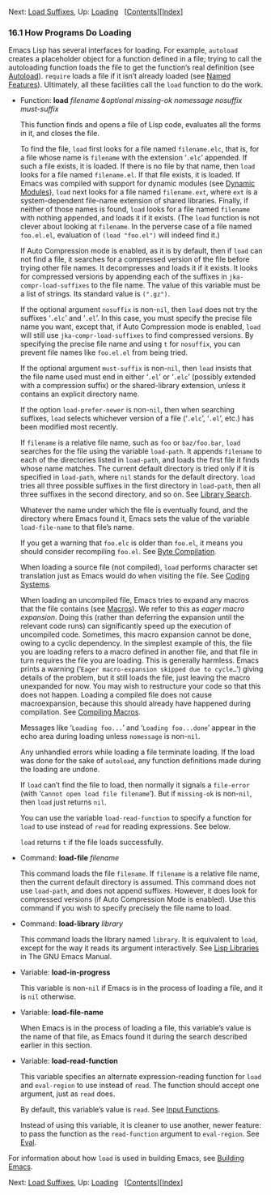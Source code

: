<!-- This is the GNU Emacs Lisp Reference Manual
corresponding to Emacs version 27.2.

Copyright (C) 1990-1996, 1998-2021 Free Software Foundation,
Inc.

Permission is granted to copy, distribute and/or modify this document
under the terms of the GNU Free Documentation License, Version 1.3 or
any later version published by the Free Software Foundation; with the
Invariant Sections being "GNU General Public License," with the
Front-Cover Texts being "A GNU Manual," and with the Back-Cover
Texts as in (a) below.  A copy of the license is included in the
section entitled "GNU Free Documentation License."

(a) The FSF's Back-Cover Text is: "You have the freedom to copy and
modify this GNU manual.  Buying copies from the FSF supports it in
developing GNU and promoting software freedom." -->

<!-- Created by GNU Texinfo 6.7, http://www.gnu.org/software/texinfo/ -->

Next: [Load Suffixes](Load-Suffixes.html), Up: [Loading](Loading.html)   \[[Contents](index.html#SEC_Contents "Table of contents")]\[[Index](Index.html "Index")]

### 16.1 How Programs Do Loading

Emacs Lisp has several interfaces for loading. For example, `autoload` creates a placeholder object for a function defined in a file; trying to call the autoloading function loads the file to get the function’s real definition (see [Autoload](Autoload.html)). `require` loads a file if it isn’t already loaded (see [Named Features](Named-Features.html)). Ultimately, all these facilities call the `load` function to do the work.

*   Function: **load** *filename \&optional missing-ok nomessage nosuffix must-suffix*

    This function finds and opens a file of Lisp code, evaluates all the forms in it, and closes the file.

    To find the file, `load` first looks for a file named `filename.elc`, that is, for a file whose name is `filename` with the extension ‘`.elc`’ appended. If such a file exists, it is loaded. If there is no file by that name, then `load` looks for a file named `filename.el`. If that file exists, it is loaded. If Emacs was compiled with support for dynamic modules (see [Dynamic Modules](Dynamic-Modules.html)), `load` next looks for a file named `filename.ext`, where `ext` is a system-dependent file-name extension of shared libraries. Finally, if neither of those names is found, `load` looks for a file named `filename` with nothing appended, and loads it if it exists. (The `load` function is not clever about looking at `filename`. In the perverse case of a file named `foo.el.el`, evaluation of `(load "foo.el")` will indeed find it.)

    If Auto Compression mode is enabled, as it is by default, then if `load` can not find a file, it searches for a compressed version of the file before trying other file names. It decompresses and loads it if it exists. It looks for compressed versions by appending each of the suffixes in `jka-compr-load-suffixes` to the file name. The value of this variable must be a list of strings. Its standard value is `(".gz")`.

    If the optional argument `nosuffix` is non-`nil`, then `load` does not try the suffixes ‘`.elc`’ and ‘`.el`’. In this case, you must specify the precise file name you want, except that, if Auto Compression mode is enabled, `load` will still use `jka-compr-load-suffixes` to find compressed versions. By specifying the precise file name and using `t` for `nosuffix`, you can prevent file names like `foo.el.el` from being tried.

    If the optional argument `must-suffix` is non-`nil`, then `load` insists that the file name used must end in either ‘`.el`’ or ‘`.elc`’ (possibly extended with a compression suffix) or the shared-library extension, unless it contains an explicit directory name.

    If the option `load-prefer-newer` is non-`nil`, then when searching suffixes, `load` selects whichever version of a file (‘`.elc`’, ‘`.el`’, etc.) has been modified most recently.

    If `filename` is a relative file name, such as `foo` or `baz/foo.bar`, `load` searches for the file using the variable `load-path`. It appends `filename` to each of the directories listed in `load-path`, and loads the first file it finds whose name matches. The current default directory is tried only if it is specified in `load-path`, where `nil` stands for the default directory. `load` tries all three possible suffixes in the first directory in `load-path`, then all three suffixes in the second directory, and so on. See [Library Search](Library-Search.html).

    Whatever the name under which the file is eventually found, and the directory where Emacs found it, Emacs sets the value of the variable `load-file-name` to that file’s name.

    If you get a warning that `foo.elc` is older than `foo.el`, it means you should consider recompiling `foo.el`. See [Byte Compilation](Byte-Compilation.html).

    When loading a source file (not compiled), `load` performs character set translation just as Emacs would do when visiting the file. See [Coding Systems](Coding-Systems.html).

    When loading an uncompiled file, Emacs tries to expand any macros that the file contains (see [Macros](Macros.html)). We refer to this as *eager macro expansion*. Doing this (rather than deferring the expansion until the relevant code runs) can significantly speed up the execution of uncompiled code. Sometimes, this macro expansion cannot be done, owing to a cyclic dependency. In the simplest example of this, the file you are loading refers to a macro defined in another file, and that file in turn requires the file you are loading. This is generally harmless. Emacs prints a warning (‘`Eager macro-expansion skipped due to cycle…`’) giving details of the problem, but it still loads the file, just leaving the macro unexpanded for now. You may wish to restructure your code so that this does not happen. Loading a compiled file does not cause macroexpansion, because this should already have happened during compilation. See [Compiling Macros](Compiling-Macros.html).

    Messages like ‘`Loading foo...`’ and ‘`Loading foo...done`’ appear in the echo area during loading unless `nomessage` is non-`nil`.

    Any unhandled errors while loading a file terminate loading. If the load was done for the sake of `autoload`, any function definitions made during the loading are undone.

    If `load` can’t find the file to load, then normally it signals a `file-error` (with ‘`Cannot open load file filename`’). But if `missing-ok` is non-`nil`, then `load` just returns `nil`.

    You can use the variable `load-read-function` to specify a function for `load` to use instead of `read` for reading expressions. See below.

    `load` returns `t` if the file loads successfully.

<!---->

*   Command: **load-file** *filename*

    This command loads the file `filename`. If `filename` is a relative file name, then the current default directory is assumed. This command does not use `load-path`, and does not append suffixes. However, it does look for compressed versions (if Auto Compression Mode is enabled). Use this command if you wish to specify precisely the file name to load.

<!---->

*   Command: **load-library** *library*

    This command loads the library named `library`. It is equivalent to `load`, except for the way it reads its argument interactively. See [Lisp Libraries](https://www.gnu.org/software/emacs/manual/html_node/emacs/Lisp-Libraries.html#Lisp-Libraries) in The GNU Emacs Manual.

<!---->

*   Variable: **load-in-progress**

    This variable is non-`nil` if Emacs is in the process of loading a file, and it is `nil` otherwise.

<!---->

*   Variable: **load-file-name**

    When Emacs is in the process of loading a file, this variable’s value is the name of that file, as Emacs found it during the search described earlier in this section.

<!---->

*   Variable: **load-read-function**

    This variable specifies an alternate expression-reading function for `load` and `eval-region` to use instead of `read`. The function should accept one argument, just as `read` does.

    By default, this variable’s value is `read`. See [Input Functions](Input-Functions.html).

    Instead of using this variable, it is cleaner to use another, newer feature: to pass the function as the `read-function` argument to `eval-region`. See [Eval](Eval.html#Definition-of-eval_002dregion).

For information about how `load` is used in building Emacs, see [Building Emacs](Building-Emacs.html).

Next: [Load Suffixes](Load-Suffixes.html), Up: [Loading](Loading.html)   \[[Contents](index.html#SEC_Contents "Table of contents")]\[[Index](Index.html "Index")]
